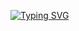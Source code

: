 [![Typing SVG](https://readme-typing-svg.demolab.com?font=Fira+Code&pause=1000&color=412BF7&random=false&width=435&lines=my+name+is+Mohamed+Hosam+)](https://git.io/typing-svg)
